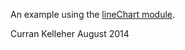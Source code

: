 An example using the [lineChart module](http://curran.github.io/model-contrib/#/modules/lineChart).

Curran Kelleher
August 2014
